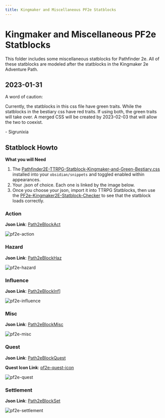 ```yaml
---
title: Kingmaker and Miscellaneous PF2e Statblocks
---
```


# Kingmaker and Miscellaneous PF2e Statblocks

This folder includes some miscellaneous statblocks for Pathfinder 2e. All of these statblocks are modeled after the statblocks in the Kingmaker 2e Adventure Path.

## 2023-01-31
A word of caution:

Currently, the statblocks in this css file have green traits. While the statblocks in the bestiary css have red traits. If using both, the green traits will take over. A merged CSS will be created by 2023-02-03 that will allow the two to coexist.

\- Sigrunixia

## Statblock Howto

**What you will Need**
1. The [Pathfinder2E-TTRPG-Statblock-Kingmaker-and-Green-Bestiary.css](../CSS-Snippets/Pathfinder2E-TTRPG-Statblock-Kingmaker-and-Green-Bestiary.css) installed into your `obsidian/snippets` and toggled enabled within appearances.
2. Your .json of choice. Each one is linked by the image below. 
3. Once you choose your json, import it into TTRPG Statblocks, then use the [PF2e-Kingmaker2E-Statblock-Checker](PF2e-Kingmaker2E-Statblock-Checker.md) to see that the statblock loads correctly. 

### Action

**Json Link**: [Path2eBlockAct](_attachments/Path2eBlockAct.json)

![pf2e-action](_attachments/pf2e-action.png)

### Hazard

**Json Link**: [Path2eBlockHaz](_attachments/Path2eBlockHaz.json)

![pf2e-hazard](_attachments/pf2e-hazard.png)

### Influence

**Json Link**: [Path2eBlockInf](_attachments/Path2eBlockInf.json)]

![pf2e-influence](_attachments/pf2e-influence.png)

### Misc

**Json Link**: [Path2eBlockMisc](_attachments/Path2eBlockMisc.json)

![pf2e-misc](_attachments/pf2e-misc.png)

### Quest

**Json Link**: [Path2eBlockQuest](_attachments/Path2eBlockQuest.json)

**Quest Icon Link**: [pf2e-quest-icon](_attachments/pf2e-quest-icon.png)

![pf2e-quest](_attachments/pf2e-quest.png)

### Settlement

**Json Link**: [Path2eBlockSet](_attachments/Path2eBlockSet.json)

![pf2e-settlement](_attachments/pf2e-settlement.png)


